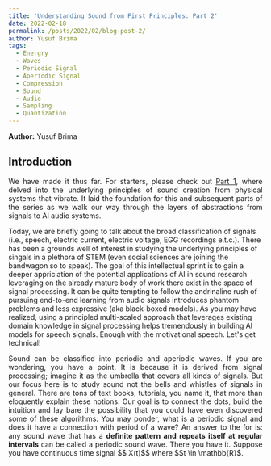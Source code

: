 ```yaml
---
title: 'Understanding Sound from First Principles: Part 2'
date: 2022-02-18
permalink: /posts/2022/02/blog-post-2/
author: Yusuf Brima
tags:
  - Energry
  - Waves
  - Periodic Signal
  - Aperiodic Signal
  - Compression
  - Sound
  - Audio
  - Sampling
  - Quantization
---
```

<p class="page__date"><strong>
  <i class="fa fa-fw fa-user" aria-hidden="true"></i> Author:</strong>
  Yusuf Brima
</p>


<h2>Introduction</h2>
<p style="text-align:justify;">
We have made it thus far. For starters, please check out 
<a href='https://yusufbrima.github.io/posts/2022/02/blog-post-1/'>Part 1</a>, where delved into the underlying principles of sound creation from physical systems that vibrate. It laid the foundation for this and subsequent parts of the series as we walk our way through the layers of abstractions from signals to AI audio systems. 

Today, we are briefly going to talk about the broad classification of signals (i.e., speech, electric current, electric voltage, EGG recordings e.t.c.). There has been a grounds well of interest in studying the underlying principles of singals in a plethora of STEM (even social sciences are joining the bandwagon so to speak). The goal of this intellectual sprint is to gain a deeper appriciation of the potential applications of AI in sound research leveraging on the already mature body of work there exist in the space of signal processing. It can be quite tempting to follow the andrinaline rush of pursuing end-to-end learning from audio signals introduces phantom problems and less expressive (aka black-boxed models). As you may have realized, using a principled multi-scaled approach that leverages existing domain knowledge in signal processing helps tremendously in building AI models for speech signals. Enough with the motivational speech. Let's get technical!
<p>
<p style="text-align:justify;">
Sound can be classified into periodic and aperiodic waves. If you are wondering, you have a point. It is because it is derived from signal processing; imagine it as the umbrella that covers all kinds of signals. But our focus here is to study sound not the bells and whistles of signals in general. There are tons of text books, tutorials, you name it, that more than eloquently explain these notions. Our goal is to connect the dots, build the intuition and lay bare the possibility that you could have even discovered some of these algorithms. You may ponder, what is a periodic signal and does it have a connection with period of a wave? An answer to the for is: any sound wave that has a <b>definite pattern and repeats itself at regular intervals</b> can be called a periodic sound wave. There you have it. Suppose you have  continuous time signal $$ X(t)$$ where $$t \in \mathbb{R}$.
</p>


<!-- <h2>References</h2> -->
